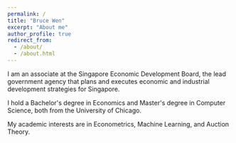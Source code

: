 ```yaml
---
permalink: /
title: "Bruce Wen"
excerpt: "About me"
author_profile: true
redirect_from: 
  - /about/
  - /about.html
---
```


I am an associate at the Singapore Economic Development Board, the lead government agency that plans and executes economic and industrial development strategies for Singapore.

I hold a Bachelor's degree in Economics and Master's degree in Computer Science, both from the University of Chicago.

My academic interests are in Econometrics, Machine Learning, and Auction Theory.
